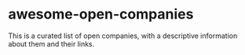 # awesome-open-companies
This is a curated list of open companies, with a descriptive information about them and their links. 
